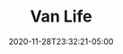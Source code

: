 ---
title: "Van Life"
date: 2020-11-28T23:32:21-05:00
draft: false
summary: "Travel and adventures with a van"
featured_image: "/img/DCS_0074.JPG"
---
